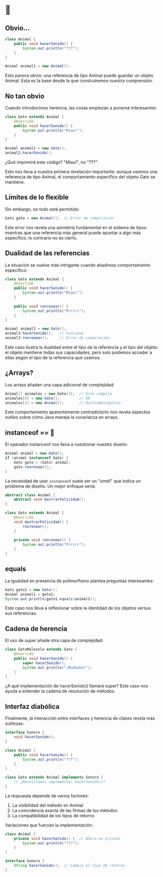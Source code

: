 # 🚬

## Obvio...

```java
class Animal {
    public void hacerSonido() {
        System.out.println("???");
    }
}

Animal animal1 = new Animal();
```

Esto parece obvio: una referencia de tipo Animal puede guardar un objeto Animal. Esta es la base desde la que construiremos nuestra comprensión.

## No tan obvio

Cuando introducimos herencia, las cosas empiezan a ponerse interesantes:

```java
class Gato extends Animal {
    @Override
    public void hacerSonido() {
        System.out.println("Miau!");
    }
}

Animal animal2 = new Gato();
animal2.hacerSonido();
```

¿Qué imprimirá este código? "Miau!", no "???". 

Esto nos lleva a nuestra primera revelación importante: aunque usemos una referencia de tipo Animal, el comportamiento específico del objeto Gato se mantiene.

## Límites de lo flexible

Sin embargo, no todo está permitido:

```java
Gato gato = new Animal();  // Error de compilación
```

Este error nos revela una asimetría fundamental en el sistema de tipos: mientras que una referencia más general puede apuntar a algo más específico, lo contrario no es cierto.

## Dualidad de las referencias

La situación se vuelve más intrigante cuando añadimos comportamiento específico:

```java
class Gato extends Animal {
    @Override
    public void hacerSonido() {
        System.out.println("Miau!");
    }
    
    public void ronronear() {
        System.out.println("Prrrrr");
    }
}

Animal animal3 = new Gato();
animal3.hacerSonido();   // Funciona
animal3.ronronear();     // Error de compilación
```

Este caso ilustra la dualidad entre el tipo de la referencia y el tipo del objeto: el objeto mantiene todas sus capacidades, pero solo podemos acceder a ellas según el tipo de la referencia que usemos.

## ¿Arrays?

Los arrays añaden una capa adicional de complejidad:

```java
Animal[] animales = new Gato[3];  // Esto compila
animales[0] = new Gato();         // OK
animales[1] = new Animal();       // RuntimeException
```

Este comportamiento aparentemente contradictorio nos revela aspectos sutiles sobre cómo Java maneja la covarianza en arrays.

## instanceof == 💩

El operador instanceof nos lleva a cuestionar nuestro diseño:

```java
Animal animal = new Gato();
if (animal instanceof Gato) {
    Gato gato = (Gato) animal;
    gato.ronronear();
}
```

La necesidad de usar `instanceof` suele ser un "smell" que indica un problema de diseño. Un mejor enfoque sería:

```java
abstract class Animal {
    abstract void mostrarFelicidad();
}

class Gato extends Animal {
    @Override
    void mostrarFelicidad() {
        ronronear();
    }
    
    private void ronronear() {
        System.out.println("Prrrrr");
    }
}
```

## equals

La igualdad en presencia de polimorfismo plantea preguntas interesantes:

```java
Gato gato1 = new Gato();
Animal animal1 = gato1;
System.out.println(gato1.equals(animal1));
```

Este caso nos lleva a reflexionar sobre la identidad de los objetos versus sus referencias.

## Cadena de herencia

El uso de super añade otra capa de complejidad:

```java
class GatoMalevolo extends Gato {
    @Override
    public void hacerSonido() {
        super.hacerSonido();
        System.out.println("¡Muahaha!");
    }
}
```

¿A qué implementación de hacerSonido() llamará super? Este caso nos ayuda a entender la cadena de resolución de métodos.

## Interfaz diabólica

Finalmente, la interacción entre interfaces y herencia de clases revela más sutilezas:

```java
interface Sonoro {
    void hacerSonido();
}

class Animal {
    public void hacerSonido() {
        System.out.println("???");
    }
}

class Gato extends Animal implements Sonoro {
    // ¿Necesitamos implementar hacerSonido()?
}
```

La respuesta depende de varios factores:

1. La visibilidad del método en Animal
1. La coincidencia exacta de las firmas de los métodos
1. La compatibilidad de los tipos de retorno

Variaciones que fuerzan la implementación:

```java
class Animal {
    private void hacerSonido() {  // Ahora es private
        System.out.println("???");
    }
}

interface Sonoro {
    String hacerSonido();  // Cambia el tipo de retorno
}
```
